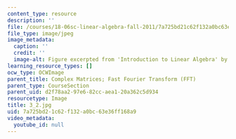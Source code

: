 ```yaml
---
content_type: resource
description: ''
file: /courses/18-06sc-linear-algebra-fall-2011/7a725bd21c62f132a0bc63e36ff168a9_3_2.jpg
file_type: image/jpeg
image_metadata:
  caption: ''
  credit: ''
  image-alt: Figure excerpted from 'Introduction to Linear Algebra' by G.S. Strang
learning_resource_types: []
ocw_type: OCWImage
parent_title: Complex Matrices; Fast Fourier Transform (FFT)
parent_type: CourseSection
parent_uid: d2f78aa2-97e6-82cc-aea1-20a362c5d934
resourcetype: Image
title: 3_2.jpg
uid: 7a725bd2-1c62-f132-a0bc-63e36ff168a9
video_metadata:
  youtube_id: null
---
```

